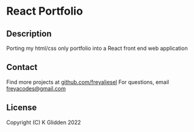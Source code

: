 # React Portfolio

## Description

Porting my html/css only portfolio into a React front end web application

## Contact

Find more projects at [github.com/freyaliesel](https://github.com/freyaliesel)
For questions, email [freyacodes@gmail.com](mailto:freyacodes@gmail.com)


## License

 Copyright (C) K Glidden 2022
